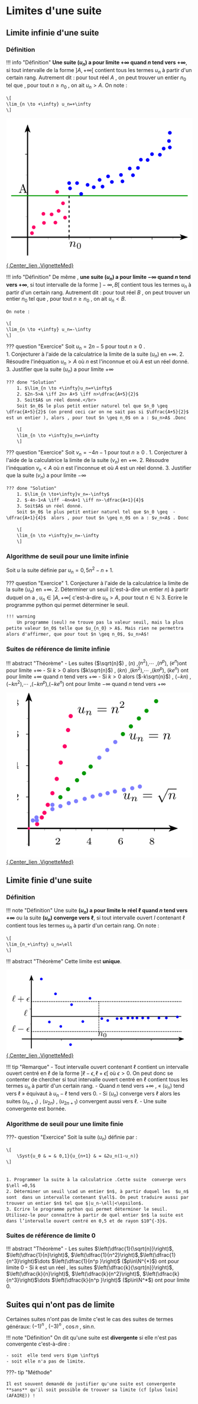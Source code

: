 # Limites d'une suite

## Limite infinie d'une suite

### Définition

!!! info "Définition"
	**Une suite $(u_n)$ a pour limite $+\infty$ quand $n$ tend vers $+\infty$**, si tout intervalle de la forme $]A,+\infty[$<!--]--> contient tous les termes $u_n$ à partir d'un certain rang.
	Autrement dit : pour tout réel $A$ , on peut trouver un entier $n_0$ tel que , pour tout $n \geq n_0$ , on ait $u_n>A$.	
	On note : 
	
	\[
	\lim_{n \to +\infty} u_n=+\infty
	\]

[![Suite qui a une limite infinie](./Image/Cours_001.png){.Center_lien .VignetteMed}](./Image/Cours_001.png)


!!! info "Définition"
	De même , **une suite $(u_n)$ a pour limite $-\infty$ quand $n$ tend vers $+\infty$**, si tout intervalle de la forme $]-\infty,B[$<!--]--> contient tous les termes $u_n$ à partir d'un certain rang. 
	Autrement dit : pour tout réel $B$ , on peut trouver un entier $n_0$ tel que , pour tout $n \geq n_0$ , on ait $u_n<B$.
	

	On note : 
	
	\[
	\lim_{n \to +\infty} u_n=-\infty
	\]

??? question "Exercice"
	Soit $u_n=2n-5$ pour tout $n \geq 0$ .	
	1. Conjecturer à l'aide de la calculatrice la limite de la suite $(u_n)$ en $+\infty$.
	2. Résoudre l'inéquation $u_n>A$ où $n$ est l'inconnue et où $A$ est un réel donné.
	3. Justifier que la suite ($u_n$)  a pour limite $+\infty$ 
	
	??? done "Solution"
		1. $\lim_{n \to +\infty}u_n=+\infty$
		2. $2n-5>A \iff 2n> A+5 \iff n>\dfrac{A+5}{2}$
		3. Soit$A$ un réel donné.</br>
		Soit $n_0$ le plus petit entier naturel tel que $n_0 \geq  \dfrac{A+5}{2}$ (on prend ceci car on ne sait pas si $\dfrac{A+5}{2}$ est un entier ), alors , pour tout $n \geq n_0$ on a : $u_n>A$ .Donc 
		
		\[
		\lim_{n \to +\infty}u_n=+\infty
		\]

??? question "Exercice"
	Soit $v_n=-4n-1$ pour tout $n\geq 0$ .
	1. Conjecturer à l'aide de la calculatrice la limite de la suite $(v_n)$ en $+\infty$.
	2. Résoudre l'inéquation $v_n<A$ où $n$ est l'inconnue et où $A$ est un réel donné.
	3. Justifier que la suite ($v_n$)  a pour limite $-\infty$ 
	
	??? done "Solution"
		1. $\lim_{n \to+\infty}v_n=-\infty$
		2. $-4n-1<A \iff -4n<A+1 \iff n>-\dfrac{A+1}{4}$
		3. Soit$A$ un réel donné.
		Soit $n_0$ le plus petit entier naturel tel que $n_0 \geq  -\dfrac{A+1}{4}$  alors , pour tout $n \geq n_0$ on a : $v_n<A$ . Donc 
		
		\[
		\lim_{n \to +\infty}v_n=-\infty
		\]


### Algorithme de seuil pour une limite infinie

Soit $u$ la suite définie par $u_n =0,5n^2-n+1$.

??? question "Exercice"
	1. Conjecturer à l'aide de la calculatrice la limite de la suite $(u_n)$ en $+\infty$.
	2. Déterminer un seuil (c'est-à-dire un entier $n$) à partir duquel on a , $u_n\in ]A,+\infty[$<!--]-->  c'est-à-dire $u_n > A$, pour tout $n \in \mathbb{N}$
	3. Ecrire le programme python qui permet déterminer le seuil.

	!!! warning
		Un programme (seul) ne trouve pas la valeur seuil, mais la plus petite valeur $n_0$ telle que $u_{n_0} > A$. Mais rien ne permettra alors d'affirmer, que pour tout $n \geq n_0$, $u_n>A$!


### Suites de référence de limite infinie

!!! abstract "Théorème"
	- Les suites ($\sqrt{n}$) , ($n$) ,($n^2$),$\cdots$ ,($n^p$), ($e^n$)ont pour limite $+\infty$
	- Si $k>0$ alors  ($k\sqrt{n}$) , ($kn$) ,($kn^2$),$\cdots$ ,($kn^p$), ($ke^n$) ont pour limite $+\infty$ quand $n$ tend vers $+\infty$
	- Si $k >0$ alors  ($-k\sqrt{n}$) , ($-kn$) ,($-kn^2$),$\cdots$ ,($-kn^p$),($-ke^n$)   ont pour limite $-\infty$ quand $n$ tend vers $+\infty$


[![Suites de référence qui a une limite infinie](./Image/Cours_002.png){.Center_lien .VignetteMed}](./Image/Cours_002.png)

## Limite finie d'une suite

### Définition

!!! note "Définition"
	Une suite **$(u_n)$ a pour limite le  réel $\ell$  quand $n$ tend vers $+\infty$** ou la suite **$(u_n)$ converge vers $\ell$**, si tout intervalle ouvert $I$ contenant $\ell$  contient tous les termes  $u_n$ à partir d'un certain rang.
	On note : 
	
	\[
	\lim_{n_+\infty} u_n=\ell
	\]

!!! abstract "Théorème"
	Cette limite est **unique**.


[![Suites qui a une limite finie](./Image/Cours_003.png){.Center_lien .VignetteMed}](./Image/Cours_003.png)


!!! tip "Remarque"
	- Tout intervalle ouvert contenant $\ell$ contient un intervalle ouvert centré en $\ell$ de la forme $]\ell-\epsilon,\ell+\epsilon[$<!--]--> où $\epsilon>0$. On peut donc se contenter de chercher si tout intervalle ouvert centré en $\ell$  contient tous les termes  $u_n$ à partir d'un certain rang.
	- Quand $n$ tend vers $+\infty$ , &laquo; ($u_n$) tend vers $\ell$ &raquo; équivaut à $u_n-\ell$ tend vers 0.
	- Si $(u_n)$ converge vers $\ell$ alors les suites $(u_{n+1})$ , ($u_{2n}$) , ($u_{2n+1}$) convergent aussi vers $\ell$.
	- Une suite convergente est bornée.

### Algorithme de seuil pour une limite finie 

???- question "Exercice"
	Soit la suite ($u_n$) définie par : 

	\[
		\Syst{u_0 & = & 0,1}{u_{n+1} & = &2u_n(1-u_n)}
	\]


	1. Programmer la suite à la calculatrice .Cette suite  converge vers $\ell =0,5$ 
	2. Déterminer un seuil \cad un entier $n$, à partir duquel les  $u_n$ sont  dans un intervalle contenant $\ell$. On peut traduire aussi par trouver un entier $n$ tel que $|u_n-\ell|<\epsilon$.
	3. Ecrire le programme python qui permet déterminer le seuil. Utilisez-le pour connaître à partir de quel entier $n$ la suite est dans l’intervalle ouvert centré en 0,5 et de rayon $10^{-3}$.


### Suites de référence de limite 0

!!! abstract "Théorème"
	- Les suites $\left(\dfrac{1}{\sqrt{n}}\right)$, $\left(\dfrac{1}{n}\right)$, $\left(\dfrac{1}{n^2}\right)$,$\left(\dfrac{1}{n^3}\right)$\dots $\left(\dfrac{1}{n^p }\right)$ ($p\in\N^{*}$) ont pour limite 0
	- Si $k$ est un réel , les suites $\left(\dfrac{k}{\sqrt{n}}\right)$, $\left(\dfrac{k}{n}\right)$, $\left(\dfrac{k}{n^2}\right)$, $\left(\dfrac{k}{n^3}\right)$\dots $\left(\dfrac{k}{n^p }\right)$ ($p\in\N^*$) ont pour limite 0.

## Suites qui n'ont pas de limite

Certaines suites n'ont pas de limite c'est le cas des suites de termes généraux: $(-1)^n$ , $(-3)^n$ , $\cos n$ , $\sin n$.

!!! note "Définition"
	On dit qu'une suite est **divergente** si elle n'est pas convergente c'est-à-dire : 
	
	- soit  elle tend vers $\pm \infty$
	- soit elle n'a pas de limite.


???- tip "Méthode"

	Il est souvent demandé de justifier qu'une suite est convergente **sans** qu'il soit possible de trouver sa limite (cf [plus loin](AFAIRE)) !
